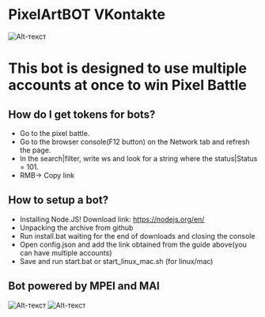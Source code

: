 # PixelArtBOT VKontakte

![Alt-текст](https://sun9-19.userapi.com/c855528/v855528414/11d302/mns3D_iVs_g.jpg "PixelBattle")

# This bot is designed to use multiple accounts at once to win Pixel Battle

## How do I get tokens for bots?
* Go to the pixel battle.
* Go to the browser console(F12 button) on the Network tab and refresh the page.
* In the search|filter, write ws and look for a string where the status|Status = 101.
* RMB-> Copy link

## How to setup a bot?
* Installing Node.JS! Download link: https://nodejs.org/en/ 
* Unpacking the archive from github
* Run install.bat waiting for the end of downloads and closing the console
* Open config.json and add the link obtained from the guide above(you can have multiple accounts)
* Save and run start.bat or start_linux_mac.sh (for linux/mac)

## Bot powered by MPEI and MAI
![Alt-текст](https://www.scadadatarate.ru/upload/iblock/355/35541246e44043f75d3e350250d15638.jpg "MPEI") ![Alt-текст](https://ussr22.su/wp-content/uploads/2019/03/MAI.jpg "MAI")
